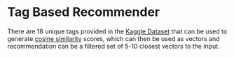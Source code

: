 # Tag Based Recommender

There are 18 unique tags provided in the [Kaggle Dataset](https://www.kaggle.com/datasets/iridazzle/webtoon-originals-datasets?select=webtoon_originals_en.csv) that can be used to generate [cosine similarity](https://www.sciencedirect.com/topics/computer-science/cosine-similarity#:~:text=Cosine%20similarity%20measures%20the%20similarity,document%20similarity%20in%20text%20analysis.) scores,
which can then be used as vectors and recommendation can be a filtered set of 5-10 closest vectors to the input.
